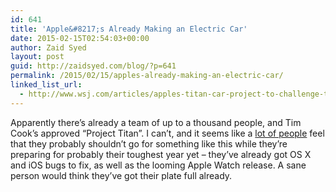 ```yaml
---
id: 641
title: 'Apple&#8217;s Already Making an Electric Car'
date: 2015-02-15T02:54:03+00:00
author: Zaid Syed
layout: post
guid: http://zaidsyed.com/blog/?p=641
permalink: /2015/02/15/apples-already-making-an-electric-car/
linked_list_url:
  - http://www.wsj.com/articles/apples-titan-car-project-to-challenge-tesla-1423868072
---
```

Apparently there&#8217;s already a team of up to a thousand people, and Tim Cook&#8217;s approved &#8220;Project Titan&#8221;. I can&#8217;t, and it seems like a [lot of people](https://twitter.com/ismh/status/566373165522120704) feel that they probably shouldn&#8217;t go for something like this while they&#8217;re preparing for probably their toughest year yet – they&#8217;ve already got OS X and iOS bugs to fix, as well as the looming Apple Watch release. A sane person would think they&#8217;ve got their plate full already.